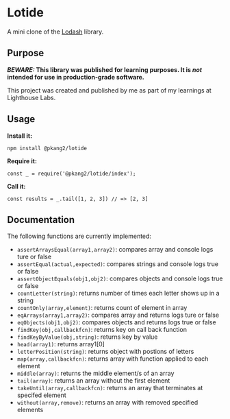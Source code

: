 # Lotide

A mini clone of the [Lodash](https://lodash.com) library.

## Purpose

**_BEWARE:_ This library was published for learning purposes. It is _not_ intended for use in production-grade software.**

This project was created and published by me as part of my learnings at Lighthouse Labs. 

## Usage

**Install it:**

`npm install @pkang2/lotide`

**Require it:**

`const _ = require('@pkang2/lotide/index');`

**Call it:**

`const results = _.tail([1, 2, 3]) // => [2, 3]`

## Documentation

The following functions are currently implemented:

* `assertArraysEqual(array1,array2)`: compares array and console logs ture or false
* `assertEqual(actual,expected)`: compares strings and console logs true or false
* `assertObjectEquals(obj1,obj2)`: compares objects and console logs true or false
* `countLetter(string)`: returns number of times each letter shows up in a string
* `countOnly(array,element)`: returns count of element in array
* `eqArrays(array1,array2)`: compares array and returns logs ture or false
* `eqObjects(obj1,obj2)`: compares objects and returns logs true or false
* `findKey(obj,callbackfcn)`: returns key on call back function
* `findKeyByValue(obj,string)`: returns key by value
* `head(array1)`: returns array1[0]
* `letterPosition(string)`: returns object with postions of letters
* `map(array,callbackfcn)`: returns array with function applied to each element
* `middle(array)`: returns the middle element/s of an array
* `tail(array)`: returns an array without the first element
* `takeUntil(array,callbackfcn)`: returns an array that terminates at specifed element
* `without(array,remove)`: returns an array with removed specified elements
